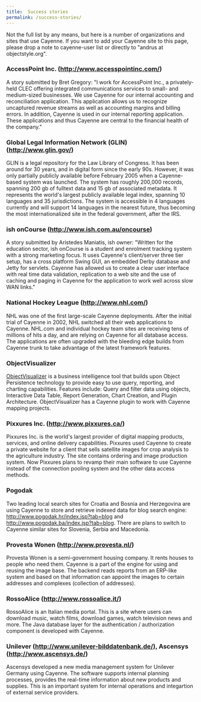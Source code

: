 ```yaml
---
title:  Success stories
permalink: /success-stories/
---
```


Not the full list by any means, but here is a number of organizations and
sites that use Cayenne. If you want to add your Cayenne site to this page,
please drop a note to cayenne-user list or directly to "andrus at
objectstyle.org".

<a name="Successstories-AccessPointInc.(http://www.accesspointinc.com/)"></a>
### AccessPoint Inc. (<http://www.accesspointinc.com/>)

A story submitted by Bret Gregory: "I work for AccessPoint Inc., a
privately-held CLEC offering integrated communications services to small-
and medium-sized businesses. We use Cayenne for our internal accounting and
reconciliation application. This application allows us to recognize
uncaptured revenue streams as well as accounting margins and billing
errors. In addition, Cayenne is used in our internal reporting application.
These applications and thus Cayenne are central to the financial health of
the company."

<a name="Successstories-GlobalLegalInformationNetwork(GLIN)(http://www.glin.gov/)"></a>
### Global Legal Information Network (GLIN) (<http://www.glin.gov/>)

GLIN is a legal repository for the Law Library of Congress. It has been
around for 30 years, and in digital form since the early 90s. However, it
was only partially publicly available before February 2005 when a
Cayenne-based system was launched. The system has roughly 200,000 records,
spanning 200 gb of fulltext data and 15 gb of associated metadata. It
represents the world's largest publicly available legal index, spanning 10
languages and 35 jurisdictions. The system is accessible in 4 languages
currently and will support 14 languages in the nearest future, thus
becoming the most internationalized site in the federal government, after
the IRS.

<a name="Successstories-ishonCourse(http://www.ish.com.au/oncourse)"></a>
### ish onCourse (<http://www.ish.com.au/oncourse>)

A story submitted by Aristedes Maniatis, ish owner: "Written for the
education sector, ish onCourse is a student and enrolment tracking system
with a strong marketing focus. It uses Cayenne's client/server three tier
setup, has a cross platform Swing GUI, an embedded Derby database and Jetty
for servlets. Cayenne has allowed us to create a clear user interface with
real time data validation, replication to a web site and the use of caching
and paging in Cayenne for the application to work well across slow WAN
links."

<a name="Successstories-NationalHockeyLeague(http://www.nhl.com/)"></a>
### National Hockey League (<http://www.nhl.com/>)

NHL was one of the first large-scale Cayenne deployments. After the initial
trial of Cayenne in 2002, NHL switched all their web applications to
Cayenne. NHL.com and individual hockey team sites are receiving tens of
millions of hits a day, and are relying on Cayenne for all database access.
The applications are often upgraded with the bleeding edge builds from
Cayenne trunk to take advantage of the latest framework features.

<a name="Successstories-ObjectVisualizer"></a>
### ObjectVisualizer

[ObjectVisualizer](http://oreports.com/index.php?option=com_content&task=view&id=20&Itemid=35)
 is a business intelligence tool that builds upon Object Persistence
technology to provide easy to use query, reporting, and charting
capabilities. Features include: Query and filter data using objects,
Interactive Data Table, Report Generation, Chart Creation, and Plugin
Architecture. ObjectVisualizer has a Cayenne plugin to work with Cayenne
mapping projects.

<a name="Successstories-PixxuresInc.(http://www.pixxures.ca/)"></a>
### Pixxures Inc. (<http://www.pixxures.ca/>)

Pixxures Inc. is the world's largest provider of digital mapping products,
services, and online delivery capabilities. Pixxures used Cayenne to create
a private website for a client that sells satellite images for crop
analysis to the agriculture industry. The site contains ordering and image
production system. Now Pixxures plans to revamp their main software to use
Cayenne instead of the connection pooling system and the other data access
methods.

<a name="Successstories-Pogodak"></a>
### Pogodak

Two leading local search sites for Croatia and Bosnia and Herzegovina are
using Cayenne to store and retrieve indexed data for blog search engine:
<http://www.pogodak.hr/index.jsp?tab=blog> and
<http://www.pogodak.ba/index.jsp?tab=blog>. There are plans to switch to
Cayenne similar sites for Slovenia, Serbia and Macedonia.

<a name="Successstories-ProvestaWonen(http://www.provesta.nl/)"></a>
### Provesta Wonen (<http://www.provesta.nl/>)

Provesta Wonen is a semi-government housing company. It rents houses to
people who need them. Cayenne is a part of the engine for using and reusing
the image base. The backend reads reports from an ERP-like system and based
on that information can appoint the images to certain addresses and
complexes (collection of addresses).

<a name="Successstories-RossoAlice(http://www.rossoalice.it/)"></a>
### RossoAlice (<http://www.rossoalice.it/>)

RossoAlice is an Italian media portal. This is a site where users can
download music, watch films, download games, watch television news and
more. The Java database layer for the authentication / authorization
component is developed with Cayenne.

<a name="Successstories-Unilever(http://www.rossoalice.it/)"></a>
### Unilever (<http://www.unilever-bilddatenbank.de/>), Ascensys (<http://www.ascensys.de/>)

Ascensys developed a new media management system for Unilever Germany using
Cayenne. The software supports internal planning processes, provides the
real-time information about new products and supplies. This is an important
system for internal operations and integartion of external service
providers.
